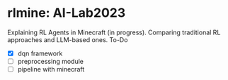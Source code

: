# rlmine: AI-Lab2023
Explaining RL Agents in Minecraft (in progress). Comparing traditional RL approaches and LLM-based ones. 
To-Do
- [x] dqn framework
- [ ] preprocessing module
- [ ] pipeline with minecraft 
